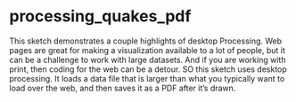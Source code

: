 # processing_quakes_pdf
This sketch demonstrates a couple highlights of desktop Processing. Web pages are great for making a visualization available to a lot of people, but it can be a challenge to work with large datasets. And if you are working with print, then coding for the web can be a detour. SO this sketch uses desktop processing. It loads a data file that is larger than what you typically want to load over the web, and then saves it as a PDF after it’s drawn. 

